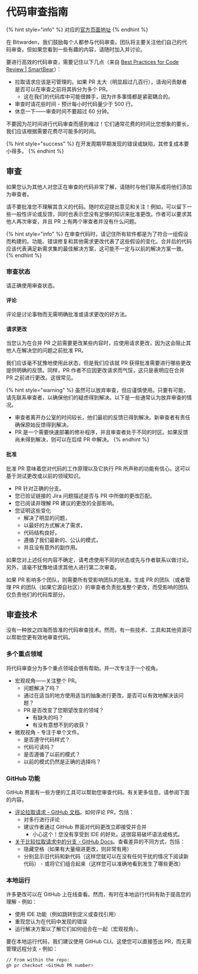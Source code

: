 # 代码审查指南

{% hint style="info" %}
对应的[官方页面地址](https://contributing.bitwarden.com/contributing/pull-requests/code-review)
{% endhint %}

在 Bitwarden，我们鼓励每个人都参与代码审查。团队将主要关注他们自己的代码审查，但如果您看到一些有趣的内容，请随时加入并讨论。

要进行高效的代码审查，需要记住以下几点（来自 [Best Practices for Code Review | SmartBear](https://smartbear.com/learn/code-review/best-practices-for-peer-code-review/)）：

* 拉取请求应该是可管理的。如果 PR 太大（明显超过几百行），请询问贡献者是否可以在审查之前将其拆分为多个 PR。
  * 这在我们的代码库中可能很棘手，因为许多事情都是紧密耦合的。
* 审查时请花些时间 - 预计每小时代码量少于 500 行。
* 休息一下——审查时间不要超过 60 分钟。

不要因为花时间进行代码审查而感到难过！它们通常花费的时间比您想象的要长，我们应该根据需要花费尽可能多的时间。

{% hint style="success" %}
在开发周期早期发现的错误或缺陷，其修复成本要小得多。
{% endhint %}

## 审查 <a href="#reviewing" id="reviewing"></a>

如果您认为其他人对您正在审查的代码非常了解，请随时与他们联系或将他们添加为审查者。

请不要批准您不理解其含义的代码。随时欢迎提出意见和关注！例如，可以留下一些一般性评论或反馈，同时也表示您没有足够的知识来批准更改。作者可以要求其他人再次审查，并且 PR 上有两个审查者并没有什么问题。

{% hint style="info" %}
在审查代码时，请记住所有软件都是为了符合一组假设而构建的。功能、错误修复和其他需求更改代表了这些假设的变化。合并后的代码应该代表满足新需求集的最佳解决方案，这可能不一定与以前的解决方案一致。
{% endhint %}

### 审查状态 <a href="#review-statuses" id="review-statuses"></a>

请正确使用审查状态。

#### 评论 <a href="#comment" id="comment"></a>

评论是讨论事物而无需明确批准或请求更改的好方法。

#### 请求更改 <a href="#request-changes" id="request-changes"></a>

当您认为在合并 PR 之前需要更改某些内容时，应使用请求更改，因为这会阻止其他人在解决您的问题之前批准 PR。

我们应该毫不犹豫地使用此状态，但是我们应该就 PR 获得批准需要进行哪些更改提供明确的反馈。同样，PR 作者不应因更改请求而气馁，这只是表明应在合并 PR 之前进行更改。这很常见。

{% hint style="warning" %}
虽然可以放弃审查，但应谨慎使用。只要有可能，请先联系审查者，以确保他们的疑虑得到解决。以下是一些通常认为放弃审查的情况。

* 审查者离开办公室的时间较长，他们最初的反馈已得到解决。新审查者有责任确保原始反馈得到解决。
* PR 是一个需要快速部署的修补程序，并且审查者处于不同的时区。如果反馈尚未得到解决，则可以在后续 PR 中解决。
{% endhint %}

#### 批准 <a href="#approve" id="approve"></a>

批准 PR 意味着您对代码的工作原理以及它执行 PR 所声称的功能有信心。这可以基于测试更改或以前的领域知识。

* PR 针对正确的分支。
* 您已验证链接的 Jira 问题描述是否与 PR 中所做的更改匹配。
* 您已阅读并理解 PR 建议的更改的全部影响。
* 您证明这些变化
  * 解决了明显的问题，
  * 以最好的方式解决了需求，
  * 代码结构良好，
  * 遵循了我们最新的、公认的模式，
  * 并且没有意外的副作用。

如果您对上述任何内容不确定，请考虑使用不同的状态或先与作者联系以做讨论。另外，请毫不犹豫地请求其他人进行第二次审查。

如果 PR 影响多个团队，则需要所有受影响团队的批准。生成 PR 的团队（或者管理 PR 的团队（如果它源自社区））的审查者负责批准整个更改，而受影响的团队仅负责他们的代码库部分。

## 审查技术 <a href="#reviewing-techniques" id="reviewing-techniques"></a>

没有一种放之四海而皆准的代码审查技术。然而，有一些技术、工具和其他资源可以帮助您更有效地审查代码。

### 多个重点领域 <a href="#multiple-focus-areas" id="multiple-focus-areas"></a>

将代码审查分为多个重点领域会很有帮助。并一次专注于一个视角。

* 宏观视角——关注整个 PR。
  * 问题解决了吗？
  * 通过在适当的地方使用适当的抽象进行更改，是否可以有效地解决该问题？
  * PR 是否改变了您期望改变的领域？
    * 有缺失的吗？
    * 有没有意想不到的收获？
* 微观视角 - 专注于单个文件。
  * 是否遵守代码样式？
  * 代码可读吗？
  * 是否遵循了以前的模式？
  * 以前的模式仍然是正确的选择吗？

### GitHub 功能 <a href="#github-features" id="github-features"></a>

GitHub 界面有一些方便的工具可以帮助您审查代码。有关更多信息，请参阅下面的内容。

* [评论拉取请求 - GitHub 文档](https://docs.github.com/en/pull-requests/collaborating-with-pull-requests/reviewing-changes-in-pull-requests/commenting-on-a-pull-request)。如何评论 PR，包括：
  * 对多行进行评论
  * 建议作者通过 GitHub 界面对代码更改立即接受并合并
    * 小心这个！您没有享受到 IDE 的好处。这很容易破坏语法或格式。
* [关于比较拉取请求中的分支 - GitHub Docs](https://docs.github.com/en/pull-requests/collaborating-with-pull-requests/proposing-changes-to-your-work-with-pull-requests/about-comparing-branches-in-pull-requests)。查看差异的不同方式，包括：
  * 隐藏空格（如果有大量缩进更改，则非常有用）
  * 分别显示旧代码和新代码（这样您就可以在没有任何干扰的情况下阅读新代码） - 或将它们组合起来（这样您可以准确地看到发生了哪些更改）

### 本地运行 <a href="#running-locally" id="running-locally"></a>

许多更改可以在 GitHub 上在线查看。然而，有时在本地运行代码有助于提高您的理解 - 例如：

* 使用 IDE 功能（例如跳转到定义或查找引用）
* 重现您认为在代码中发现的错误
* 运行解决方案以了解它们如何组合在一起（宏观视角）。

要在本地运行代码，我们建议使用 GitHub CLI。这使您可以直接签出 PR，而无需管理远程分支 - 例如：

```bash
// From within the repo:
gh pr checkout <GitHub PR number>
```
